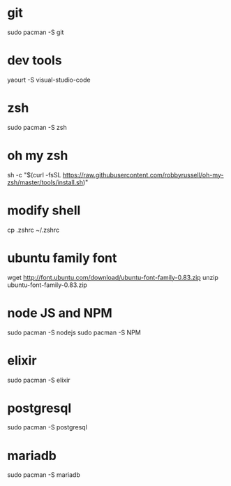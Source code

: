 # git
sudo pacman -S git

# dev tools
yaourt -S visual-studio-code

# zsh
sudo pacman -S zsh

# oh my zsh
sh -c "$(curl -fsSL https://raw.githubusercontent.com/robbyrussell/oh-my-zsh/master/tools/install.sh)"

# modify shell
cp .zshrc ~/.zshrc

# ubuntu family font
wget http://font.ubuntu.com/download/ubuntu-font-family-0.83.zip
unzip ubuntu-font-family-0.83.zip

# node JS and NPM
sudo pacman -S nodejs
sudo pacman -S NPM

# elixir
sudo pacman -S elixir

# postgresql
sudo pacman -S postgresql

# mariadb
sudo pacman -S mariadb
